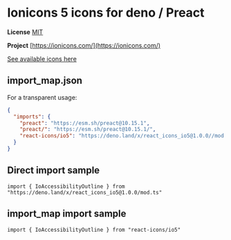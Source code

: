 # Ionicons 5 icons for deno / Preact

**License** [MIT](https://github.com/ionic-team/ionicons/blob/master/LICENSE)

**Project** [https://ionicons.com/](https://ionicons.com/)

[See available icons here](https://react-icons.github.io/react-icons/icons?name=io5)

## import_map.json

For a transparent usage:

```json
{
  "imports": {
    "preact": "https://esm.sh/preact@10.15.1",
    "preact/": "https://esm.sh/preact@10.15.1/",
    "react-icons/io5": "https://deno.land/x/react_icons_io5@1.0.0//mod.ts",
  }
}
```

## Direct import sample

`import { IoAccessibilityOutline } from "https://deno.land/x/react_icons_io5@1.0.0/mod.ts"`

## import_map import sample

`import { IoAccessibilityOutline } from "react-icons/io5"`

